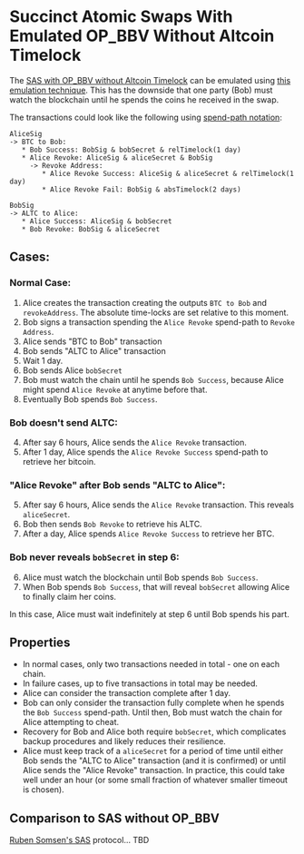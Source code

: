 # Succinct Atomic Swaps With Emulated OP_BBV Without Altcoin Timelock

The [SAS with OP_BBV without Altcoin Timelock](SAS-with-op-bbv-and-witness-secret.md) can be emulated using [this emulation technique](bip-beforeblockverify.md#emulation-with-absolute-and-relative-timelocks). This has the downside that one party (Bob) must watch the blockchain until he spends the coins he received in the swap. 

The transactions could look like the following using [spend-path notation](notation.md):

```
AliceSig
-> BTC to Bob:
   * Bob Success: BobSig & bobSecret & relTimelock(1 day)
   * Alice Revoke: AliceSig & aliceSecret & BobSig
     -> Revoke Address:
        * Alice Revoke Success: AliceSig & aliceSecret & relTimelock(1 day)
        * Alice Revoke Fail: BobSig & absTimelock(2 days)
   
BobSig
-> ALTC to Alice: 
   * Alice Success: AliceSig & bobSecret
   * Bob Revoke: BobSig & aliceSecret
```

## Cases:

### Normal Case:

1. Alice creates the transaction creating the outputs `BTC to Bob` and `revokeAddress`. The absolute time-locks are set relative to this moment. 
2. Bob signs a transaction spending the `Alice Revoke` spend-path to `Revoke Address`.
3. Alice sends "BTC to Bob" transaction
4. Bob sends "ALTC to Alice" transaction
5. Wait 1 day.
6. Bob sends Alice `bobSecret`
7. Bob must watch the chain until he spends `Bob Success`, because Alice might spend `Alice Revoke` at anytime before that.
8. Eventually Bob spends `Bob Success`.

### Bob doesn't send ALTC:

4. After say 6 hours, Alice sends the `Alice Revoke` transaction.
5. After 1 day, Alice spends the `Alice Revoke Success` spend-path to retrieve her bitcoin.

### "Alice Revoke" after Bob sends "ALTC to Alice":

5. After say 6 hours, Alice sends the `Alice Revoke` transaction. This reveals `aliceSecret`.
6. Bob then sends `Bob Revoke` to retrieve his ALTC.
7. After a day, Alice spends `Alice Revoke Success` to retrieve her BTC.

### Bob never reveals `bobSecret` in step 6:

6. Alice must watch the blockchain until Bob spends `Bob Success`.
7. When Bob spends `Bob Success`, that will reveal `bobSecret` allowing Alice to finally claim her coins. 

In this case, Alice must wait indefinitely at step 6 until Bob spends his part. 

## Properties

* In normal cases, only two transactions needed in total - one on each chain.
* In failure cases, up to five transactions in total may be needed.
* Alice can consider the transaction complete after 1 day.
* Bob can only consider the transaction fully complete when he spends the `Bob Success` spend-path. Until then, Bob must watch the chain for Alice attempting to cheat. 
* Recovery for Bob and Alice both require `bobSecret`, which complicates backup procedures and likely reduces their resilience. 
* Alice must keep track of a `aliceSecret` for a period of time until either Bob sends the "ALTC to Alice" transaction (and it is confirmed) or until Alice sends the "Alice Revoke" transaction. In practice, this could take well under an hour (or some small fraction of whatever smaller timeout is chosen). 

## Comparison to SAS without OP_BBV

[Ruben Somsen's SAS](https://gist.github.com/RubenSomsen/8853a66a64825716f51b409be528355f) protocol... TBD